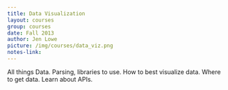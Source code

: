 ```yaml
---
title: Data Visualization
layout: courses
group: courses
date: Fall 2013
author: Jen Lowe
picture: /img/courses/data_viz.png
notes-link:
---
```

All things Data. Parsing, libraries to use. How to best visualize data. Where to get data. Learn about APIs.